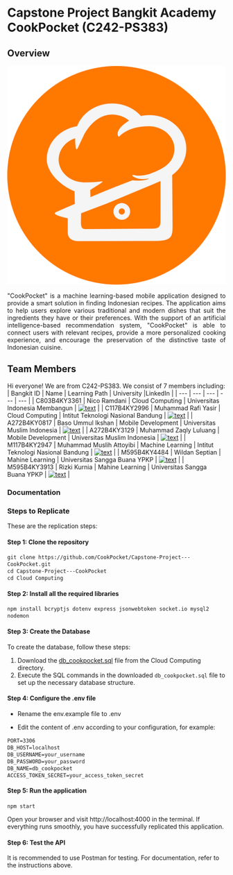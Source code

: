 Capstone Project Bangkit Academy CookPocket (C242-PS383)
==
Overview
--
![image alt](https://github.com/CookPocket/Capstone-Project---CookPocket/blob/c7dfd8d42c53ad16967dab42cb205a8401cc17dd/logoCookPocket1.3.png)
<p align="justify">"CookPocket" is a machine learning-based mobile application designed to provide a smart solution in finding Indonesian recipes. The application aims to help users explore various traditional and modern dishes that suit the ingredients they have or their preferences. With the support of an artificial intelligence-based recommendation system, "CookPocket" is able to connect users with relevant recipes, provide a more personalized cooking experience, and encourage the preservation of the distinctive taste of Indonesian cuisine.</p>

Team Members
--
<!--

**Here are some ideas to get you started:**

🙋‍♀️ A short introduction - what is your organization all about?
🌈 Contribution guidelines - how can the community get involved?
👩‍💻 Useful resources - where can the community find your docs? Is there anything else the community should know?
🍿 Fun facts - what does your team eat for breakfast?
🧙 Remember, you can do mighty things with the power of [Markdown](https://docs.github.com/github/writing-on-github/getting-started-with-writing-and-formatting-on-github/basic-writing-and-formatting-syntax)
-->
Hi everyone! We are from C242-PS383. We consist of 7 members including:
| Bangkit ID | Name     | Learning Path | University  |LinkedIn |
| ---        | ---      | ---           | ---         | ---       |
| C803B4KY3361 | Nico Ramdani | Cloud Computing | Universitas Indonesia Membangun | [![text](https://img.shields.io/badge/LinkedIn-0077B5?style=for-the-badge&logo=linkedin&logoColor=white)](https://www.linkedin.com/in/nico-ramdani-4184a1232?utm_source=share&utm_campaign=share_via&utm_content=profile&utm_medium=android_app) |
| C117B4KY2996 | Muhammad Rafi Yasir | Cloud Computing | Intitut Teknologi Nasional Bandung | [![text](https://img.shields.io/badge/LinkedIn-0077B5?style=for-the-badge&logo=linkedin&logoColor=white)](www.linkedin.com/in/rafi-yasir-ba0b17251) |
| A272B4KY0817 | Baso Ummul Ikshan | Mobile Development | Universitas Muslim Indonesia | [![text](https://img.shields.io/badge/LinkedIn-0077B5?style=for-the-badge&logo=linkedin&logoColor=white)](https://www.linkedin.com/in/baso-ummul-ikshan-380177281) |
| A272B4KY3129 | Muhammad Zaqly Luluang  | Mobile Development | Universitas Muslim Indonesia | [![text](https://img.shields.io/badge/LinkedIn-0077B5?style=for-the-badge&logo=linkedin&logoColor=white)](https://www.linkedin.com/in/muhammad-zaqly-luluang-468a61327/) |
| M117B4KY2947 | Muhammad Muslih Attoyibi | Machine Learning | Intitut Teknologi Nasional Bandung | [![text](https://img.shields.io/badge/LinkedIn-0077B5?style=for-the-badge&logo=linkedin&logoColor=white)](https://www.linkedin.com/in/muhammad-muslih-2153282b2/) |
| M595B4KY4484 | Wildan Septian | Mahine Learning | Universitas Sangga Buana YPKP | [![text](https://img.shields.io/badge/LinkedIn-0077B5?style=for-the-badge&logo=linkedin&logoColor=white)](www.linkedin.com/in/wildan-septian-2109ahz) |
| M595B4KY3913 | Rizki Kurnia | Mahine Learning | Universitas Sangga Buana YPKP | [![text](https://img.shields.io/badge/LinkedIn-0077B5?style=for-the-badge&logo=linkedin&logoColor=white)](https://www.linkedin.com/in/rizki-kurnia-337287295/) |

### Documentation 

### Steps to Replicate

These are the replication steps:

#### Step 1: Clone the repository

```
git clone https://github.com/CookPocket/Capstone-Project---CookPocket.git
cd Capstone-Project---CookPocket
cd Cloud Computing
```

#### Step 2: Install all the required libraries

```
npm install bcryptjs dotenv express jsonwebtoken socket.io mysql2 nodemon
```

#### Step 3: Create the Database

To create the database, follow these steps:

1. Download the [db_cookpocket.sql](https://github.com/CookPocket/Capstone-Project---CookPocket/blob/main/Cloud%20Computing/db_cookpocket.sql) file from the Cloud Computing directory.
2. Execute the SQL commands in the downloaded `db_cookpocket.sql` file to set up the necessary database structure.

#### Step 4: Configure the .env file

- Rename the env.example file to .env

- Edit the content of .env according to your configuration, for example:

```
PORT=3306
DB_HOST=localhost
DB_USERNAME=your_username
DB_PASSWORD=your_password
DB_NAME=db_cookpocket
ACCESS_TOKEN_SECRET=your_access_token_secret
```

#### Step 5: Run the application

```
npm start
```

Open your browser and visit http://localhost:4000 in the terminal. If everything runs smoothly, you have successfully replicated this application.

#### Step 6: Test the API

It is recommended to use Postman for testing. For documentation, refer to the instructions above.
